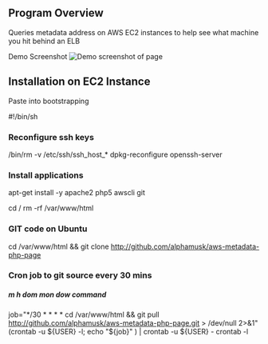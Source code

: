 Program Overview
-------------------------------
Queries metadata address on AWS EC2 instances to help see what machine you hit behind an ELB

Demo Screenshot
![Demo screenshot of page](http://www.alphamusk.com/img/demo_aws_metadata.jpg)

Installation on EC2 Instance
-------------------------------
Paste into bootstrapping

#!/bin/sh

### Reconfigure ssh keys
/bin/rm -v /etc/ssh/ssh_host_*
dpkg-reconfigure openssh-server

### Install applications
apt-get install -y apache2 php5 awscli git

cd /
rm -rf /var/www/html

### GIT code on Ubuntu
cd /var/www/html && git clone http://github.com/alphamusk/aws-metadata-php-page 

### Cron job to git source every 30 mins
##### m h  dom mon dow   command
job="*/30 * * * *  cd /var/www/html && git pull http://github.com/alphamusk/aws-metadata-php-page.git > /dev/null 2>&1"
(crontab -u ${USER} -l; echo "${job}" ) | crontab -u ${USER} -
crontab -l





